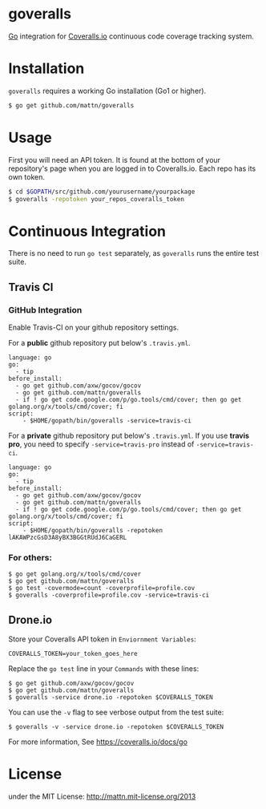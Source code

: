 goveralls
=========

[Go](http://golang.org) integration for [Coveralls.io](http://coveralls.io)
continuous code coverage tracking system.

# Installation

`goveralls` requires a working Go installation (Go1 or higher).

```bash
$ go get github.com/mattn/goveralls
```


# Usage

First you will need an API token.  It is found at the bottom of your
repository's page when you are logged in to Coveralls.io.  Each repo has its
own token.

```bash
$ cd $GOPATH/src/github.com/yourusername/yourpackage
$ goveralls -repotoken your_repos_coveralls_token
```

# Continuous Integration

There is no need to run `go test` separately, as `goveralls` runs the entire
test suite.

## Travis CI

### GitHub Integration

Enable Travis-CI on your github repository settings.

For a **public** github repository put below's `.travis.yml`.

```
language: go
go:
  - tip
before_install:
  - go get github.com/axw/gocov/gocov
  - go get github.com/mattn/goveralls
  - if ! go get code.google.com/p/go.tools/cmd/cover; then go get golang.org/x/tools/cmd/cover; fi
script:
    - $HOME/gopath/bin/goveralls -service=travis-ci
```

For a **private** github repository put below's `.travis.yml`. If you use **travis pro**, you need to specify `-service=travis-pro` instead of `-service=travis-ci`.

```
language: go
go:
  - tip
before_install:
  - go get github.com/axw/gocov/gocov
  - go get github.com/mattn/goveralls
  - if ! go get code.google.com/p/go.tools/cmd/cover; then go get golang.org/x/tools/cmd/cover; fi
script:
    - $HOME/gopath/bin/goveralls -repotoken lAKAWPzcGsD3A8yBX3BGGtRUdJ6CaGERL
```

### For others:

```
$ go get golang.org/x/tools/cmd/cover
$ go get github.com/mattn/goveralls
$ go test -covermode=count -coverprofile=profile.cov
$ goveralls -coverprofile=profile.cov -service=travis-ci
```

## Drone.io

Store your Coveralls API token in `Enviornment Variables`:

```
COVERALLS_TOKEN=your_token_goes_here
```

Replace the `go test` line in your `Commands` with these lines:

```
$ go get github.com/axw/gocov/gocov
$ go get github.com/mattn/goveralls
$ goveralls -service drone.io -repotoken $COVERALLS_TOKEN
```

You can use the `-v` flag to see verbose output from the test suite:

```
$ goveralls -v -service drone.io -repotoken $COVERALLS_TOKEN
```

For more information, See https://coveralls.io/docs/go

# License

under the MIT License: http://mattn.mit-license.org/2013
